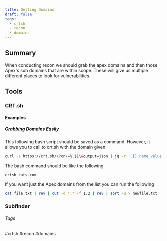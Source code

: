 ```yaml
---
title: Getting Domains
draft: false
tags:
  - crtsh
  - recon
  - domains
---
```

## Summary
When conducting recon we should grab the apex domains and then those Apex's sub domains that are within scope. These will give us multiple different places to look for vulnerabilities. 



## Tools

### CRT.sh

#### Examples

##### Grabbing Domains Easily

This following bash script should be saved as a command. However, it allows you to call to crt.sh with the domain given.
```bash
curl -s https://crt.sh/\?cn\=%.$1\&output=json | jq -r '.[].name_value' | sed 's/\*\.//g' | sort -u
```

The bash command should be like the following
```bash
crtsh cats.com
```

If you want just the Apex domains from the list you can run the following
```bash
cat file.txt | rev | cut -d *.* -f 1,2 | rev | sort -u > newfile.txt
```


### Subfinder



###### Tags
#crtsh #recon #domains